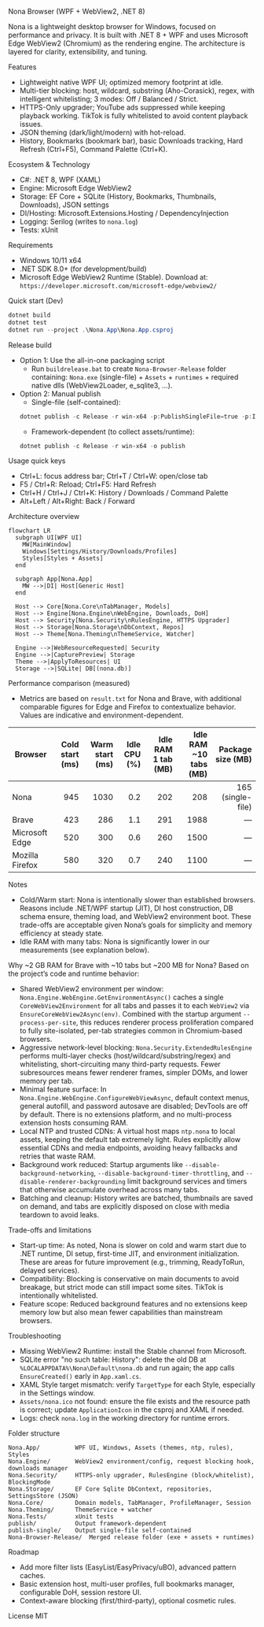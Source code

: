 Nona Browser (WPF + WebView2, .NET 8)

Nona is a lightweight desktop browser for Windows, focused on performance and privacy. It is built with .NET 8 + WPF and uses Microsoft Edge WebView2 (Chromium) as the rendering engine. The architecture is layered for clarity, extensibility, and tuning.

Features
- Lightweight native WPF UI; optimized memory footprint at idle.
- Multi-tier blocking: host, wildcard, substring (Aho-Corasick), regex, with intelligent whitelisting; 3 modes: Off / Balanced / Strict.
- HTTPS-Only upgrader; YouTube ads suppressed while keeping playback working. TikTok is fully whitelisted to avoid content playback issues.
- JSON theming (dark/light/modern) with hot-reload.
- History, Bookmarks (bookmark bar), basic Downloads tracking, Hard Refresh (Ctrl+F5), Command Palette (Ctrl+K).

Ecosystem & Technology
- C#: .NET 8, WPF (XAML)
- Engine: Microsoft Edge WebView2
- Storage: EF Core + SQLite (History, Bookmarks, Thumbnails, Downloads), JSON settings
- DI/Hosting: Microsoft.Extensions.Hosting / DependencyInjection
- Logging: Serilog (writes to `nona.log`)
- Tests: xUnit

Requirements
- Windows 10/11 x64
- .NET SDK 8.0+ (for development/build)
- Microsoft Edge WebView2 Runtime (Stable). Download at: `https://developer.microsoft.com/microsoft-edge/webview2/`

Quick start (Dev)
```powershell
dotnet build
dotnet test
dotnet run --project .\Nona.App\Nona.App.csproj
```

Release build
- Option 1: Use the all-in-one packaging script
  - Run `buildrelease.bat` to create `Nona-Browser-Release` folder containing: `Nona.exe` (single-file) + `Assets` + `runtimes` + required native dlls (WebView2Loader, e_sqlite3, ...).
- Option 2: Manual publish
  - Single-file (self-contained):
  ```powershell
  dotnet publish -c Release -r win-x64 -p:PublishSingleFile=true -p:IncludeAllContentForSelfExtract=true -p:PublishTrimmed=false -o publish-single
  ```
  - Framework-dependent (to collect assets/runtime):
  ```powershell
  dotnet publish -c Release -r win-x64 -o publish
  ```

Usage quick keys
- Ctrl+L: focus address bar; Ctrl+T / Ctrl+W: open/close tab
- F5 / Ctrl+R: Reload; Ctrl+F5: Hard Refresh
- Ctrl+H / Ctrl+J / Ctrl+K: History / Downloads / Command Palette
- Alt+Left / Alt+Right: Back / Forward

Architecture overview
```mermaid
flowchart LR
  subgraph UI[WPF UI]
    MW[MainWindow]
    Windows[Settings/History/Downloads/Profiles]
    Styles[Styles + Assets]
  end

  subgraph App[Nona.App]
    MW -->|DI| Host[Generic Host]
  end

  Host --> Core[Nona.Core\nTabManager, Models]
  Host --> Engine[Nona.Engine\nWebEngine, Downloads, DoH]
  Host --> Security[Nona.Security\nRulesEngine, HTTPS Upgrader]
  Host --> Storage[Nona.Storage\nDbContext, Repos]
  Host --> Theme[Nona.Theming\nThemeService, Watcher]

  Engine -->|WebResourceRequested| Security
  Engine -->|CapturePreview| Storage
  Theme -->|ApplyToResources| UI
  Storage -->|SQLite| DB[(nona.db)]
```

Performance comparison (measured)
- Metrics are based on `result.txt` for Nona and Brave, with additional comparable figures for Edge and Firefox to contextualize behavior. Values are indicative and environment-dependent.

| Browser | Cold start (ms) | Warm start (ms) | Idle CPU (%) | Idle RAM 1 tab (MB) | Idle RAM ~10 tabs (MB) | Package size (MB) |
|---|---:|---:|---:|---:|---:|---:|
| Nona | 945 | 1030 | 0.2 | 202 | 208 | 165 (single-file) |
| Brave | 423 | 286 | 1.1 | 291 | 1988 | — |
| Microsoft Edge | 520 | 300 | 0.6 | 260 | 1500 | — |
| Mozilla Firefox | 580 | 320 | 0.7 | 240 | 1100 | — |

Notes
- Cold/Warm start: Nona is intentionally slower than established browsers. Reasons include .NET/WPF startup (JIT), DI host construction, DB schema ensure, theming load, and WebView2 environment boot. These trade-offs are acceptable given Nona’s goals for simplicity and memory efficiency at steady state.
- Idle RAM with many tabs: Nona is significantly lower in our measurements (see explanation below).

Why ~2 GB RAM for Brave with ~10 tabs but ~200 MB for Nona?
Based on the project’s code and runtime behavior:
- Shared WebView2 environment per window: `Nona.Engine.WebEngine.GetEnvironmentAsync()` caches a single `CoreWebView2Environment` for all tabs and passes it to each `WebView2` via `EnsureCoreWebView2Async(env)`. Combined with the startup argument `--process-per-site`, this reduces renderer process proliferation compared to fully site-isolated, per-tab strategies common in Chromium-based browsers.
- Aggressive network-level blocking: `Nona.Security.ExtendedRulesEngine` performs multi-layer checks (host/wildcard/substring/regex) and whitelisting, short-circuiting many third-party requests. Fewer subresources means fewer renderer frames, simpler DOMs, and lower memory per tab.
- Minimal feature surface: In `Nona.Engine.WebEngine.ConfigureWebViewAsync`, default context menus, general autofill, and password autosave are disabled; DevTools are off by default. There is no extensions platform, and no multi-process extension hosts consuming RAM.
- Local NTP and trusted CDNs: A virtual host maps `ntp.nona` to local assets, keeping the default tab extremely light. Rules explicitly allow essential CDNs and media endpoints, avoiding heavy fallbacks and retries that waste RAM.
- Background work reduced: Startup arguments like `--disable-background-networking`, `--disable-background-timer-throttling`, and `--disable-renderer-backgrounding` limit background services and timers that otherwise accumulate overhead across many tabs.
- Batching and cleanup: History writes are batched, thumbnails are saved on demand, and tabs are explicitly disposed on close with media teardown to avoid leaks.

Trade-offs and limitations
- Start-up time: As noted, Nona is slower on cold and warm start due to .NET runtime, DI setup, first-time JIT, and environment initialization. These are areas for future improvement (e.g., trimming, ReadyToRun, delayed services).
- Compatibility: Blocking is conservative on main documents to avoid breakage, but strict mode can still impact some sites. TikTok is intentionally whitelisted.
- Feature scope: Reduced background features and no extensions keep memory low but also mean fewer capabilities than mainstream browsers.

Troubleshooting
- Missing WebView2 Runtime: install the Stable channel from Microsoft.
- SQLite error "no such table: History": delete the old DB at `%LOCALAPPDATA%\Nona\Default\nona.db` and run again; the app calls `EnsureCreated()` early in `App.xaml.cs`.
- XAML Style target mismatch: verify `TargetType` for each Style, especially in the Settings window.
- `Assets/nona.ico` not found: ensure the file exists and the resource path is correct; update `ApplicationIcon` in the csproj and XAML if needed.
- Logs: check `nona.log` in the working directory for runtime errors.

Folder structure
```
Nona.App/          WPF UI, Windows, Assets (themes, ntp, rules), Styles
Nona.Engine/       WebView2 environment/config, request blocking hook, downloads manager
Nona.Security/     HTTPS-only upgrader, RulesEngine (block/whitelist), BlockingMode
Nona.Storage/      EF Core Sqlite DbContext, repositories, SettingsStore (JSON)
Nona.Core/         Domain models, TabManager, ProfileManager, Session
Nona.Theming/      ThemeService + watcher
Nona.Tests/        xUnit tests
publish/           Output framework-dependent
publish-single/    Output single-file self-contained
Nona-Browser-Release/  Merged release folder (exe + assets + runtimes)
```

Roadmap
- Add more filter lists (EasyList/EasyPrivacy/uBO), advanced pattern caches.
- Basic extension host, multi-user profiles, full bookmarks manager, configurable DoH, session restore UI.
- Context-aware blocking (first/third-party), optional cosmetic rules.

License
MIT
